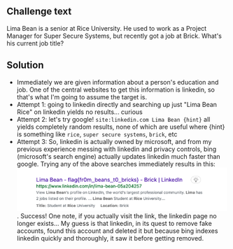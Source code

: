 ## Challenge text
Lima Bean is a senior at Rice University. He used to work as a Project Manager for Super Secure Systems, but recently got a job at Brick. What's his current job title?
## Solution
- Immediately we are given information about a person's education and job. One of the central websites to get this information is linkedin, so that's what I'm going to assume the target is.
- Attempt 1: going to linkedin directly and searching up just "Lima Bean Rice" on linkedin yields no results... curious
- Attempt 2: let's try google! `site:linkedin.com Lima Bean {hint}` all yields completely random results, none of which are useful where {hint} is something like `rice`, `super secure systems`, `brick`, etc
- Attempt 3: So, linkedin is actually owned by microsoft, and from my previous experience messing with linkedin and privacy controls, bing (microsoft's search engine) actually updates linkedin much faster than google. Trying any of the above searches immediately results in this: ![Screen Shot 2022-11-20 at 7.57.12 PM.png](../_resources/Screen%20Shot%202022-11-20%20at%207.57.12%20PM.png). Success! One note, if you actually visit the link, the linkedin page no longer exists... My guess is that linkedin, in its quest to remove fake accounts, found this account and deleted it but because bing indexes linkedin quickly and thoroughly, it saw it before getting removed.

